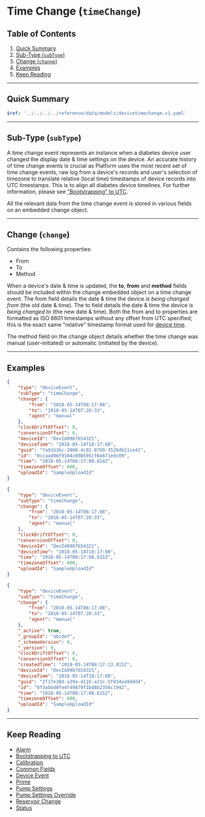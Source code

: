 # Time Change (`timeChange`)<!-- omit in toc -->

## Table of Contents<!-- omit in toc -->

1. [Quick Summary](#quick-summary)
2. [Sub-Type (`subType`)](#sub-type-subtype)
3. [Change (`change`)](#change-change)
4. [Examples](#examples)
5. [Keep Reading](#keep-reading)

---

## Quick Summary

```yaml json_schema
$ref: '../../../../reference/data/models/devicetimechange.v1.yaml'
```

---

## Sub-Type (`subType`)

A time change event represents an instance when a diabetes device user changed the display date & time settings on the device. An accurate history of time change events is crucial as Platform uses the most recent set of time change events, raw log from a device's records and user's selection of timezone to translate relative (local time) timestamps of device records into UTC timestamps. This is to align all diabetes device timelines. For further information, please see ["Bootstrapping" to UTC](../../../datetime/btutc.md).

All the relevant data from the time change event is stored in various fields on an embedded change object.

---

## Change (`change`)

Contains the following properties:

* From
* To
* Method

When a device's date & time is updated, the **to**, **from** and **method** fields should be included within the change embedded object on a time change event. The from field details the date & time the device *is being changed from* (the old date & time). The to field details the date & time the device *is being changed to* (the new date & time). Both the from and to properties are formatted as ISO 8601 timestamps without any offset from UTC specified; this is the exact same "relative" timestamp format used for [device time](../../common-fields.md#device-time-devicetime).

The method field on the change object details whether the time change was manual (user-initiated) or automatic (initiated by the device).

---

## Examples

```json title="Example (client)" lineNumbers=true
{
    "type": "deviceEvent",
    "subType": "timeChange",
    "change": {
        "from": "2018-05-14T08:17:08",
        "to": "2018-05-14T07:20:33",
        "agent": "manual"
    },
    "clockDriftOffset": 0,
    "conversionOffset": 0,
    "deviceId": "DevId0987654321",
    "deviceTime": "2018-05-14T18:17:08",
    "guid": "7a91b3bc-2808-4c92-8769-3526db11ce41",
    "id": "0ccaad06f9104c098595cf6e871edc09",
    "time": "2018-05-14T08:17:08.814Z",
    "timezoneOffset": 600,
    "uploadId": "SampleUploadId"
}
```

```json title="Example (ingestion)" lineNumbers=true
{
    "type": "deviceEvent",
    "subType": "timeChange",
    "change": {
        "from": "2018-05-14T08:17:08",
        "to": "2018-05-14T07:20:33",
        "agent": "manual"
    },
    "clockDriftOffset": 0,
    "conversionOffset": 0,
    "deviceId": "DevId0987654321",
    "deviceTime": "2018-05-14T18:17:08",
    "time": "2018-05-14T08:17:08.815Z",
    "timezoneOffset": 600,
    "uploadId": "SampleUploadId"
}
```

```json title="Example (storage)" lineNumbers=true
{
    "type": "deviceEvent",
    "subType": "timeChange",
    "change": {
        "from": "2018-05-14T08:17:08",
        "to": "2018-05-14T07:20:33",
        "agent": "manual"
    },
    "_active": true,
    "_groupId": "abcdef",
    "_schemaVersion": 0,
    "_version": 0,
    "clockDriftOffset": 0,
    "conversionOffset": 0,
    "createdTime": "2018-05-14T08:17:13.815Z",
    "deviceId": "DevId0987654321",
    "deviceTime": "2018-05-14T18:17:08",
    "guid": "2f17e38d-a39a-4116-a11c-5f014ea9ddd4",
    "id": "8f3abbd0fe4f49879f1bd8b2356c1942",
    "time": "2018-05-14T08:17:08.815Z",
    "timezoneOffset": 600,
    "uploadId": "SampleUploadId"
}
```

---

## Keep Reading

* [Alarm](./alarm.md)
* [Bootstrapping to UTC](../../../datetime/btutc.md)
* [Calibration](./calibration.md)
* [Common Fields](../../common-fields.md)
* [Device Event](../device-event.md)
* [Prime](./prime.md)
* [Pump Settings](../pump-settings.md)
* [Pump Settings Override](./pump-settings-override.md)
* [Reservoir Change](./reservoir-change.md)
* [Status](./status.md)
